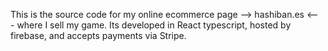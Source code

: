 This is the source code for my online ecommerce page --> hashiban.es <--- where I sell my game.
Its developed in React typescript, hosted by firebase, and accepts payments via Stripe.
